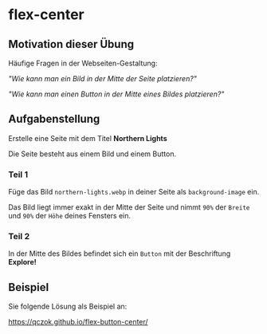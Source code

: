 # flex-center

## Motivation dieser Übung
Häufige Fragen in der Webseiten-Gestaltung:

_"Wie kann man ein Bild in der Mitte der Seite platzieren?"_

_"Wie kann man einen Button in der Mitte eines Bildes platzieren?"_

## Aufgabenstellung
Erstelle eine Seite mit dem Titel **Northern Lights**

Die Seite besteht aus einem Bild und einem Button.

### Teil 1

Füge das Bild `northern-lights.webp` in deiner Seite als `background-image` ein.

Das Bild liegt immer exakt in der Mitte der Seite und nimmt `90%` der `Breite` und `90%` der `Höhe` deines Fensters ein.

### Teil 2

In der Mitte des Bildes befindet sich ein `Button` mit der Beschriftung **Explore!**

## Beispiel
Sie folgende Lösung als Beispiel an:

https://qczok.github.io/flex-button-center/
